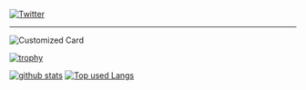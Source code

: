 [![Twitter](https://img.shields.io/badge/-Twitter-%231DA1F2.svg?&style=flat-square&logo=twitter&logoColor=white)](https://twitter.com/asashin227)

---

![Customized Card](https://github-readme-stats.vercel.app/api/pin?username=asashin227&repo=Curriculum-Vitae&title_color=fff&icon_color=f9f9f9&text_color=9f9f9f&bg_color=151515)


[![trophy](https://github-profile-trophy.vercel.app/?username=asashin227&theme=chalk)](https://github.com/asashin227)


[![github stats](https://github-readme-stats.vercel.app/api?username=asashin227&count_private=true&show_icons=true&theme=vue)](https://github.com/asashin227/)
[![Top used Langs](https://github-readme-stats.vercel.app/api/top-langs/?username=asashin227&layout=compact&theme=vue)](https://github.com/asashin227/)

